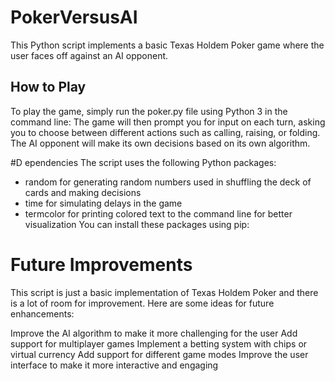 # PokerVersusAI
This Python script implements a basic Texas Holdem Poker game where the user faces off against an AI opponent.

## How to Play
To play the game, simply run the poker.py file using Python 3 in the command line:
The game will then prompt you for input on each turn, asking you to choose between different actions such as calling, raising, or folding. The AI opponent will make its own decisions based on its own algorithm.

#D ependencies
The script uses the following Python packages:

- random for generating random numbers used in shuffling the deck of cards and making decisions
- time for simulating delays in the game
- termcolor for printing colored text to the command line for better visualization
You can install these packages using pip:



# Future Improvements
This script is just a basic implementation of Texas Holdem Poker and there is a lot of room for improvement. Here are some ideas for future enhancements:

Improve the AI algorithm to make it more challenging for the user
Add support for multiplayer games
Implement a betting system with chips or virtual currency
Add support for different game modes
Improve the user interface to make it more interactive and engaging
